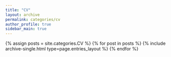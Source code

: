 ```yaml
---
title: "CV"
layout: archive
permalink: categories/cv
author_profile: true
sidebar_main: true
---
```


{% assign posts = site.categories.CV %}
{% for post in posts %} {% include archive-single.html type=page.entries_layout %} {% endfor %}